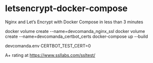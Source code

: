 # letsencrypt-docker-compose
Nginx and Let’s Encrypt with Docker Compose in less than 3 minutes

docker volume create --name=devcomanda_nginx_ssl
docker volume create --name=devcomanda_certbot_certs
docker-compose up --build

devcomanda.env
CERTBOT_TEST_CERT=0

A+ rating at https://www.ssllabs.com/ssltest/